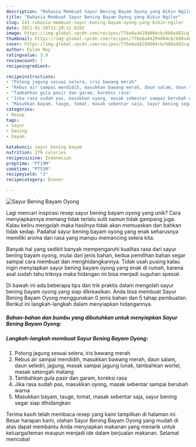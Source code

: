 ```yaml
---
description: "Rahasia Membuat Sayur Bening Bayam Oyong yang Bikin Ngiler"
title: "Rahasia Membuat Sayur Bening Bayam Oyong yang Bikin Ngiler"
slug: 241-rahasia-membuat-sayur-bening-bayam-oyong-yang-bikin-ngiler
date: 2021-01-30T15:29:12.020Z
image: https://img-global.cpcdn.com/recipes/776e6a44294004cb/680x482cq70/sayur-bening-bayam-oyong-foto-resep-utama.jpg
thumbnail: https://img-global.cpcdn.com/recipes/776e6a44294004cb/680x482cq70/sayur-bening-bayam-oyong-foto-resep-utama.jpg
cover: https://img-global.cpcdn.com/recipes/776e6a44294004cb/680x482cq70/sayur-bening-bayam-oyong-foto-resep-utama.jpg
author: Dylan May
ratingvalue: 3.9
reviewcount: 7
recipeingredient:

recipeinstructions:
- "Potong jagung sesuai selera, iris bawang merah"
- "Rebus air sampai mendidih, masukkan bawang merah, daun salam, daun seledri, jagung, masak sampai jagung lunak, tambahkan wortel, masak setengah matang"
- "Tambahkan gula pasir dan garam, koreksi rasa"
- "Jika rasa sudah pas, masukkan oyong, masak sebentar sampai berubah warna"
- "Masukkan bayam, tauge, tomat, masak sebentar saja, sayur bening segar siap dihidangkan"
categories:
- Resep
tags:
- sayur
- bening
- bayam

katakunci: sayur bening bayam 
nutrition: 279 calories
recipecuisine: Indonesian
preptime: "PT19M"
cooktime: "PT53M"
recipeyield: "3"
recipecategory: Dinner

---
```



![Sayur Bening Bayam Oyong](https://img-global.cpcdn.com/recipes/776e6a44294004cb/680x482cq70/sayur-bening-bayam-oyong-foto-resep-utama.jpg)

Lagi mencari inspirasi resep sayur bening bayam oyong yang unik? Cara menyiapkannya memang tidak terlalu sulit namun tidak gampang juga. Kalau keliru mengolah maka hasilnya tidak akan memuaskan dan bahkan tidak sedap. Padahal sayur bening bayam oyong yang enak seharusnya memiliki aroma dan rasa yang mampu memancing selera kita.



Banyak hal yang sedikit banyak mempengaruhi kualitas rasa dari sayur bening bayam oyong, mulai dari jenis bahan, kedua pemilihan bahan segar sampai cara membuat dan menghidangkannya. Tidak usah pusing kalau ingin menyiapkan sayur bening bayam oyong yang enak di rumah, karena asal sudah tahu triknya maka hidangan ini bisa menjadi suguhan spesial.


Di bawah ini ada beberapa tips dan trik praktis dalam mengolah sayur bening bayam oyong yang siap dikreasikan. Anda bisa membuat Sayur Bening Bayam Oyong menggunakan 0 jenis bahan dan 5 tahap pembuatan. Berikut ini langkah-langkah dalam menyiapkan hidangannya.

<!--inarticleads1-->

##### Bahan-bahan dan bumbu yang dibutuhkan untuk menyiapkan Sayur Bening Bayam Oyong:





<!--inarticleads2-->

##### Langkah-langkah membuat Sayur Bening Bayam Oyong:

1. Potong jagung sesuai selera, iris bawang merah
1. Rebus air sampai mendidih, masukkan bawang merah, daun salam, daun seledri, jagung, masak sampai jagung lunak, tambahkan wortel, masak setengah matang
1. Tambahkan gula pasir dan garam, koreksi rasa
1. Jika rasa sudah pas, masukkan oyong, masak sebentar sampai berubah warna
1. Masukkan bayam, tauge, tomat, masak sebentar saja, sayur bening segar siap dihidangkan




Terima kasih telah membaca resep yang kami tampilkan di halaman ini. Besar harapan kami, olahan Sayur Bening Bayam Oyong yang mudah di atas dapat membantu Anda menyiapkan makanan yang menarik untuk keluarga/teman maupun menjadi ide dalam berjualan makanan. Selamat mencoba!
